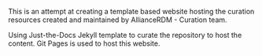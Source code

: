 This is an attempt at creating a template based website hosting the curation resources created and maintained by AllianceRDM - Curation team.

Using Just-the-Docs Jekyll template to curate the repository to host the content. Git Pages is used to host this website.
 